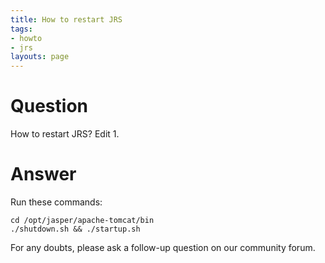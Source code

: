 ```yaml
---
title: How to restart JRS
tags:
- howto
- jrs
layouts: page
---
```


# Question
How to restart JRS?
Edit 1.
# Answer
Run these commands:

```
cd /opt/jasper/apache-tomcat/bin
./shutdown.sh && ./startup.sh
```

For any doubts, please ask a follow-up question on our community forum.
